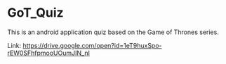 # GoT_Quiz
This is an android application quiz based on the Game of Thrones series.

Link: https://drive.google.com/open?id=1eT9huxSpo-rEW0SFhfpmooUOumJIN_nI
